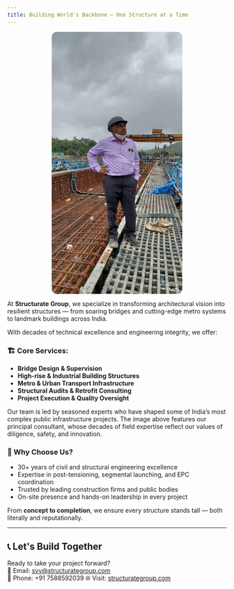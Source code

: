 ```yaml
---
title: Building World's Backbone — One Structure at a Time
---
```


<img src="/uploads/dad-on-site.jpg" alt="Founder at Site" width="300" height="600" style="border-radius:12px; display:block; margin:auto;" />

At **Structurate Group**, we specialize in transforming architectural vision into resilient structures — from soaring bridges and cutting-edge metro systems to landmark buildings across India.

With decades of technical excellence and engineering integrity, we offer:

### 🏗️ Core Services:
- **Bridge Design & Supervision**
- **High-rise & Industrial Building Structures**
- **Metro & Urban Transport Infrastructure**
- **Structural Audits & Retrofit Consulting**
- **Project Execution & Quality Oversight**

Our team is led by seasoned experts who have shaped some of India’s most complex public infrastructure projects. The image above features our principal consultant, whose decades of field expertise reflect our values of diligence, safety, and innovation.

### 🧱 Why Choose Us?
- 30+ years of civil and structural engineering excellence
- Expertise in post-tensioning, segmental launching, and EPC coordination
- Trusted by leading construction firms and public bodies
- On-site presence and hands-on leadership in every project

From **concept to completion**, we ensure every structure stands tall — both literally and reputationally.

---

## 📞 Let's Build Together

Ready to take your project forward?  
📧 Email: [svv@structurategroup.com](mailto:svv@structurategroup.com)  
📱 Phone: +91 7588592039 
🌐 Visit: [structurategroup.com](https://structurategroup.com)
